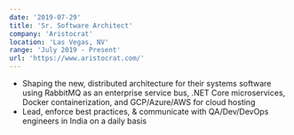 ```yaml
---
date: '2019-07-29'
title: 'Sr. Software Architect'
company: 'Aristocrat'
location: 'Las Vegas, NV'
range: 'July 2019 - Present'
url: 'https://www.aristocrat.com/'
---
```


- Shaping the new, distributed architecture for their systems software using RabbitMQ as an enterprise service bus, .NET Core microservices, Docker containerization, and GCP/Azure/AWS for cloud hosting
- Lead, enforce best practices, & communicate with QA/Dev/DevOps engineers in India on a daily basis
